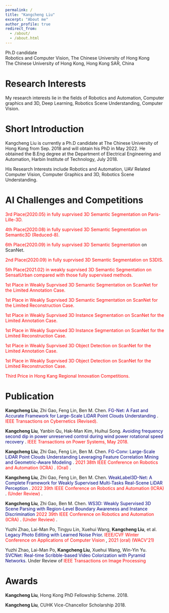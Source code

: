 ```yaml
---
permalink: /
title: "Kangcheng Liu"
excerpt: "About me"
author_profile: true
redirect_from: 
  - /about/
  - /about.html
---
```


Ph.D candidate <br>
Robotics and Computer Vision, The Chinese University of Hong Kong <br>
The Chinese University of Hong Kong, Hong Kong SAR, China

**Research Interests**
======
My research interests lie in the fields of Robotics and Automation, Computer graphics and 3D,  Deep Learning, Robotics Scene Understanding, Computer Vision. 


**Short Introduction**
======
Kangcheng Liu is currently a Ph.D candidate at The Chinese University of Hong Kong from Sep. 2018 and will obtain his PhD in May 2022. He obtained the B.Eng degree at the Department of Electrical Engineering and Automation, Harbin Institute of Technology, July 2018. 


His Research Interests include Robotics and Automation, UAV Related Computer Vision,  Computer Graphics and 3D,  Robotics Scene Understanding.

**AI Challenges and Competitions**
======
<font color='Red'>3rd Place(2020.05) in fully suprvised 3D Semantic Segmentation on Paris-Lille-3D. </font>  

<font color='Red'>4th Place(2020.08) in fully suprvised 3D Semantic Segmentation on Semantic3D (Reduced-8). </font> 

<font color='Red'>6th Place(2020.09) in fully suprvised 3D Semantic Segmentation </font> on ScanNet. </font> 

<font color='Red'>2nd Place(2020.09) in fully suprvised 3D Semantic Segmentation on S3DIS. </font> 

<font color='Red'>5th Place(2021.02) in weakly suprvised 3D Semantic Segmentation on SensatUrban compared with those fully supervised methods. </font> 

<font color='Red'>1st Place in Weakly Suprvised 3D Semantic Segmentation on ScanNet for the Limited Annotation Case. </font> 

<font color='Red'>1st Place in Weakly Suprvised 3D Semantic Segmentation on ScanNet for the Limited Reconstruction Case. </font> 

<font color='Red'>1st Place in Weakly Suprvised 3D Instance Segmentation on ScanNet for the Limited Annotation Case. </font> 

<font color='Red'>1st Place in Weakly Suprvised 3D Instance Segmentation on ScanNet for the Limited Reconstruction Case. </font> 

<font color='Red'>1st Place in Weakly Suprvised 3D Object Detection on ScanNet for the Limited Annotation Case. </font> 

<font color='Red'>1st Place in Weakly Suprvised 3D Object Detection on ScanNet for the Limited Reconstruction Case. </font> 

<font color='Red'>Third Price in Hong Kang Regional Innovation Competitions. </font> 

Publication
======

**Kangcheng Liu**, Zhi Gao, Feng Lin, Ben M. Chen. <font color='Navy'> FG-Net: A Fast and Accurate Framework for Large-Scale LiDAR Point Clouds Understanding </font>. <font color='Red'> IEEE Transactions on Cybernetics (Revised). </font>

**Kangcheng Liu**, Yanbin Qu, Hak-Man Kim, Huihui Song. <font color='Navy'> Avoiding frequency second dip in power unreserved control during wind power rotational speed recovery </font>. <font color='Red'> IEEE Transactions on Power Systems, May 2018. </font>

**Kangcheng Liu**, Zhi Gao, Feng Lin, Ben M. Chen. <font color='Navy'> FG-Conv: Large-Scale LiDAR Point Clouds Understanding Leveraging Feature Correlation Mining and Geometric-Aware Modeling  </font>. <font color='Red'> 2021 38th IEEE Conference on Robotics and Automation (ICRA) </font>. <font color='Red'> (Oral) </font>.

**Kangcheng Liu**, Zhi Gao, Feng Lin, Ben M. Chen. <font color='Navy'> WeakLabel3D-Net: A Complete Framework for Weakly Supervised Multi-Tasks Real-Scene LiDAR Perception   </font>. <font color='Red'> 2022 39th IEEE Conference on Robotics and Automation (ICRA) </font>. <font color='Red'> (Under Review) </font>.

**Kangcheng Liu**, Zhi Gao, Ben M. Chen. <font color='Navy'> WS3D: Weakly Supervised 3D Scene Parsing with Region-Level Boundary Awareness and Instance Discrimination </font> <font color='Red'> 2022 39th IEEE Conference on Robotics and Automation (ICRA) </font>. <font color='Red'> (Under Review) </font>.

Yuzhi Zhao, Lai-Man Po, Tingyu Lin, Xuehui Wang, **Kangcheng Liu**, et al. <font color='Navy'> Legacy Photo Editing with Learned Noise Prior</font>. <font color='Red'> IEEE/CVF Winter Conference on Applications of Computer Vision </font>, <font color='Red'> 2021 (oral) (WACV'21) </font>

Yuzhi Zhao, Lai-Man Po, **Kangcheng Liu**, Xuehui Wang, Win-Yin Yu. <font color='Navy'> SVCNet: Real-time Scribble-based Video Colorization with Pyramid Networks</font>. Under Review of <font color='Red'> IEEE Transactions on Image Processing </font>

Awards
======

**Kangcheng Liu**,  Hong Kong PhD Fellowship Scheme. 2018.

**Kangcheng Liu**,  CUHK Vice-Chancellor Scholarship 2018.
